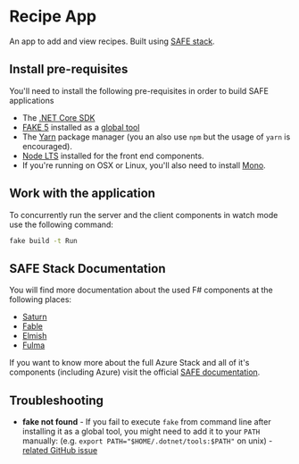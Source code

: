 # Recipe App

An app to add and view recipes. Built using [SAFE stack](https://safe-stack.github.io/).

## Install pre-requisites

You'll need to install the following pre-requisites in order to build SAFE applications

-   The [.NET Core SDK](https://www.microsoft.com/net/download)
-   [FAKE 5](https://fake.build/) installed as a [global tool](https://fake.build/fake-gettingstarted.html#Install-FAKE)
-   The [Yarn](https://yarnpkg.com/lang/en/docs/install/) package manager (you an also use `npm` but the usage of `yarn` is encouraged).
-   [Node LTS](https://nodejs.org/en/download/) installed for the front end components.
-   If you're running on OSX or Linux, you'll also need to install [Mono](https://www.mono-project.com/docs/getting-started/install/).

## Work with the application

To concurrently run the server and the client components in watch mode use the following command:

```bash
fake build -t Run
```

## SAFE Stack Documentation

You will find more documentation about the used F# components at the following places:

-   [Saturn](https://saturnframework.org/docs/)
-   [Fable](https://fable.io/docs/)
-   [Elmish](https://elmish.github.io/elmish/)
-   [Fulma](https://fulma.github.io/Fulma/)

If you want to know more about the full Azure Stack and all of it's components (including Azure) visit the official [SAFE documentation](https://safe-stack.github.io/docs/).

## Troubleshooting

-   **fake not found** - If you fail to execute `fake` from command line after installing it as a global tool, you might need to add it to your `PATH` manually: (e.g. `export PATH="$HOME/.dotnet/tools:$PATH"` on unix) - [related GitHub issue](https://github.com/dotnet/cli/issues/9321)
